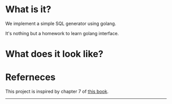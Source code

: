 # What is it?

We implement a simple SQL generator using golang.

It's nothing but a homework to learn golang interface.

# What does it look like?



# Referneces

This project is inspired by chapter 7 of [this book](http://product.dangdang.com/29120162.html).

---
